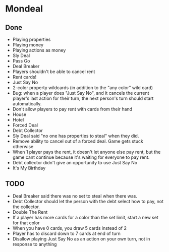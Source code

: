 # Mondeal

## Done

- Playing properties
- Playing money
- Playing actions as money
- Sly Deal
- Pass Go
- Deal Breaker
- Players shouldn't be able to cancel rent
- Rent cards!
- Just Say No
- 2-color property wildcards (in addition to the "any color" wild card)
- Bug: when a player does "Just Say No", and it cancels the current player's last action for their turn, the next person's turn should start automatically.
- Don't allow players to pay rent with cards from their hand
- House
- Hotel
- Forced Deal
- Debt Collector
- Sly Deal said "no one has properties to steal" when they did.
- Remove ability to cancel out of a forced deal. Game gets stuck otherwise
- When 1 player pays the rent, it doesn't let anyone else pay rent, but the game cant continue because it's waiting for everyone to pay rent.
- Debt collector didn't give an opportunity to use Just Say No
- It's My Birthday

## TODO

- Deal Breaker said there was no set to steal when there was.
- Debt Collector should let the person with the debt select how to pay, not the collector.
- Double The Rent
- If a player has more cards for a color than the set limit, start a new set for that color
- When you have 0 cards, you draw 5 cards instead of 2
- Player has to discard down to 7 cards at end of turn
- Disallow playing Just Say No as an action on your own turn, not in response to anything
